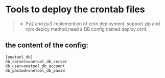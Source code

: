 Tools to deploy the crontab files
=======================================
>- Py2 and py3 implemention of cron deployment, support zip and rpm deploy method,need a DB config named deploy.conf.
## the content of the config:
```
[onetool_db]
db_server=onetool_db_server
db_user=onetool_db_account
db_passwd=onetool_db_passw
```

